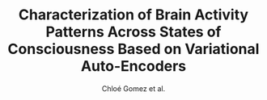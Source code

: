 ---
cat: gaia
subcat: platform
bestof: false
author: Chloé Gomez et al.
title: Characterization of Brain Activity Patterns Across States of Consciousness Based on Variational Auto-Encoders
year: 2022
type: inproceedings
booktitle: International Conference on Medical Image Computing and Computer-Assisted Intervention
---